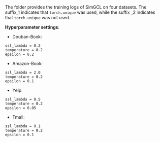 The folder provides the training logs of SimGCL on four datasets. The suffix_1 indicates that `torch.unique` was used, while the suffix _2 indicates that `torch.unique` was not used.

**Hyperparameter settings:**
- Douban-Book:
```
ssl_lambda = 0.2
temperature = 0.2
epsilon = 0.2
```
- Amazon-Book:
```
ssl_lambda = 2.0
temperature = 0.2
epsilon = 0.1
```
- Yelp:
```
ssl_lambda = 0.5
temperature = 0.2
epsilon = 0.05
```
- Tmall:
```
ssl_lambda = 0.1
temperature = 0.2
epsilon = 0.1
```
